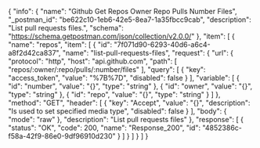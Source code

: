 {
  "info": {
    "name": "Github Get Repos Owner Repo Pulls Number Files",
    "_postman_id": "be622c10-1eb6-42e5-8ea7-1a35fbcc9cab",
    "description": "List pull requests files.",
    "schema": "https://schema.getpostman.com/json/collection/v2.0.0/"
  },
  "item": [
    {
      "name": "repos",
      "item": [
        {
          "id": "7f071d90-6293-40d6-a6c4-a8f2d42ca837",
          "name": "list-pull-requests-files",
          "request": {
            "url": {
              "protocol": "http",
              "host": "api.github.com",
              "path": [
                "repos/:owner/:repo/pulls/:number/files"
              ],
              "query": [
                {
                  "key": "access_token",
                  "value": "%7B%7D",
                  "disabled": false
                }
              ],
              "variable": [
                {
                  "id": "number",
                  "value": "{}",
                  "type": "string"
                },
                {
                  "id": "owner",
                  "value": "{}",
                  "type": "string"
                },
                {
                  "id": "repo",
                  "value": "{}",
                  "type": "string"
                }
              ]
            },
            "method": "GET",
            "header": [
              {
                "key": "Accept",
                "value": "{}",
                "description": "Is used to set specified media type",
                "disabled": false
              }
            ],
            "body": {
              "mode": "raw"
            },
            "description": "List pull requests files"
          },
          "response": [
            {
              "status": "OK",
              "code": 200,
              "name": "Response_200",
              "id": "4852386c-f58a-42f9-86e0-9df96910d230"
            }
          ]
        }
      ]
    }
  ]
}